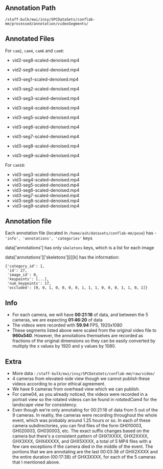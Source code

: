 
## Annotation Path
`/staff-bulk/ewi/insy/SPCDataSets/conflab-mm/processed/annotation/videoSegments/`

## Annotated Files

For `cam2`, `cam4`, `cam6` and `cam8`:

- vid2-seg8-scaled-denoised.mp4

- vid2-seg9-scaled-denoised.mp4

- vid3-seg1-scaled-denoised.mp4

- vid3-seg2-scaled-denoised.mp4

- vid3-seg3-scaled-denoised.mp4

- vid3-seg4-scaled-denoised.mp4

- vid3-seg5-scaled-denoised.mp4

- vid3-seg6-scaled-denoised.mp4

- vid3-seg7-scaled-denoised.mp4

- vid3-seg8-scaled-denoised.mp4

- vid3-seg9-scaled-denoised.mp4


For `cam10`:

- vid3-seg3-scaled-denoised.mp4
- vid3-seg4-scaled-denoised.mp4
- vid3-seg5-scaled-denoised.mp4
- vid3-seg6-scaled-denoised.mp4
- vid3-seg7-scaled-denoised.mp4
- vid3-seg8-scaled-denoised.mp4
- vid3-seg9-scaled-denoised.mp4

## Annotation file 

Each annotation file (located in `/home/ash/datasets/conflab-mm/pose`) has - `'info', 'annotations', 'categories'` keys

data['annotations'] has only `skeletons` keys, which is a list for each image

data['annotations']['skeletons'][i][k] has the information:
```
{'category_id': 1,
 'id': 27,
 'image_id': 0,
 'keypoints': [...],
 'num_keypoints': 17,
 'occluded': [0, 0, 1, 0, 0, 0, 0, 1, 1, 1, 0, 0, 0, 1, 1, 0, 1]}

```


## Info

- For each camera, we will have **00:21:16** of data, and between the 5 cameras, we are expecting **01:46:20** of data
- The videos were recorded with **59.94** FPS, 1920x1080
- These segments listed above were scaled from the original video file to **960x540**. However, the annotations themselves are recorded as fractions of the original dimensions so they can be easily converted by multiply the x values by 1920 and y values by 1080.

## Extra

- More data : `/staff-bulk/ewi/insy/SPCDataSets/conflab-mm/raw/video/`
- 4 cameras from elevated-side view though we cannot publish these videos according to a prior ethical agreement. 
- We have 9 cameras from overhead view which we can publish.
- For came04, as you already noticed, the videos were recorded in a portrait view so the rotated videos can be found in *rotatedCam4* for the landscape view for consistency.
- Even though we're only annotating for 00:21:16 of data from 5 out of the 9 cameras. In reality, the cameras were recording throughout the whole event, which was probably around 1.25 hours or so. In each of these camera subdirectories, you can find files of the form GH010003, GH020003, GH030003, etc. The exact suffix changes based on the camera but there's a consistent pattern of GHX1XXXX, GHX2XXXX, GHX3XXX, GHX4XXXX, and GHX5XXXX, a total of 5 MP4 files with a few rare exceptions if the camera died in the middle of the event. The portions that we are annotating are the last 00:03:38 of GHX2XXXX and the entire duration (00:17:38) of GHX3XXXX, for each of the 5 cameras that I mentioned above. 